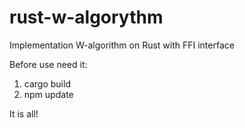 # rust-w-algorythm
Implementation W-algorithm on Rust with FFI interface

Before use need it:
1. cargo build
2. npm update

It is all!
